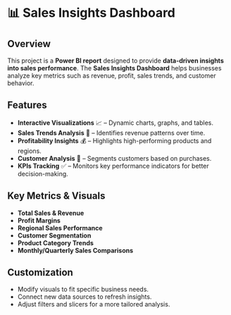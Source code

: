 # 📊 Sales Insights Dashboard

##  Overview
This project is a **Power BI report** designed to provide **data-driven insights into sales performance**. The **Sales Insights Dashboard** helps businesses analyze key metrics such as revenue, profit, sales trends, and customer behavior.

##  Features
- **Interactive Visualizations** 📈 – Dynamic charts, graphs, and tables.
- **Sales Trends Analysis** 🔄 – Identifies revenue patterns over time.
- **Profitability Insights** 💰 – Highlights high-performing products and regions.
- **Customer Analysis** 👥 – Segments customers based on purchases.
- **KPIs Tracking** ✅ – Monitors key performance indicators for better decision-making.



## Key Metrics & Visuals
- **Total Sales & Revenue**
- **Profit Margins**
- **Regional Sales Performance**
- **Customer Segmentation**
- **Product Category Trends**
- **Monthly/Quarterly Sales Comparisons**



## Customization
- Modify visuals to fit specific business needs.
- Connect new data sources to refresh insights.
- Adjust filters and slicers for a more tailored analysis.
